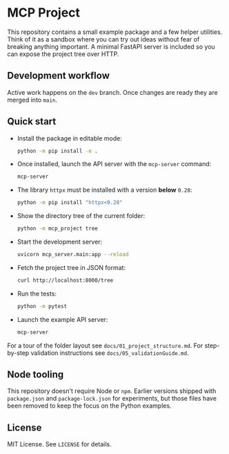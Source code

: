 # MCP Project

This repository contains a small example package and a few helper utilities.
Think of it as a sandbox where you can try out ideas without fear of breaking
anything important. A minimal FastAPI server is included so you can expose the
project tree over HTTP.

## Development workflow

Active work happens on the `dev` branch. Once changes are ready they are merged
into `main`.

## Quick start

- Install the package in editable mode:

  ```bash
  python -m pip install -e .
  ```

- Once installed, launch the API server with the ``mcp-server`` command:

  ```bash
  mcp-server
  ```

- The library `httpx` must be installed with a version **below** `0.28`:

  ```bash
  python -m pip install "httpx<0.28"
  ```

- Show the directory tree of the current folder:

  ```bash
  python -m mcp_project tree
  ```

- Start the development server:

  ```bash
  uvicorn mcp_server.main:app --reload
  ```

- Fetch the project tree in JSON format:

  ```bash
  curl http://localhost:8000/tree
  ```

- Run the tests:

  ```bash
  python -m pytest
  ```

- Launch the example API server:

  ```bash
  mcp-server
  ```

For a tour of the folder layout see `docs/01_project_structure.md`.
For step-by-step validation instructions see `docs/05_validationGuide.md`.

## Node tooling

This repository doesn't require Node or `npm`. Earlier versions shipped with
`package.json` and `package-lock.json` for experiments, but those files have
been removed to keep the focus on the Python examples.

## License

MIT License. See `LICENSE` for details.
